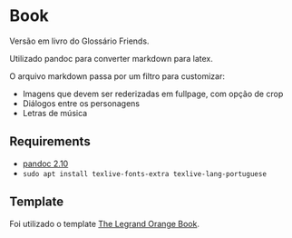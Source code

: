 # Book

Versão em livro do Glossário Friends.

Utilizado pandoc para converter markdown para latex.

O arquivo markdown passa por um filtro para customizar:

- Imagens que devem ser rederizadas em fullpage, com opção de crop
- Diálogos entre os personagens
- Letras de música

## Requirements

- [pandoc 2.10](https://github.com/jgm/pandoc/releases/tag/2.10)
- `sudo apt install texlive-fonts-extra texlive-lang-portuguese`

## Template

Foi utilizado o template [The Legrand Orange Book](https://www.latextemplates.com/template/the-legrand-orange-book).
